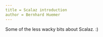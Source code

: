 ```yaml
---
title = Scalaz introduction
author = Bernhard Huemer
---
```

Some of the less wacky bits about Scalaz. :)